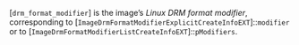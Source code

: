 [`drm_format_modifier`] is the image’s *Linux DRM format modifier*,
corresponding to
[`ImageDrmFormatModifierExplicitCreateInfoEXT`]::`modifier` or
to [`ImageDrmFormatModifierListCreateInfoEXT`]::`pModifiers`.